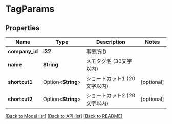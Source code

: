# TagParams

## Properties

Name | Type | Description | Notes
------------ | ------------- | ------------- | -------------
**company_id** | **i32** | 事業所ID | 
**name** | **String** | メモタグ名 (30文字以内) | 
**shortcut1** | Option<**String**> | ショートカット1 (20文字以内) | [optional]
**shortcut2** | Option<**String**> | ショートカット2 (20文字以内) | [optional]

[[Back to Model list]](../README.md#documentation-for-models) [[Back to API list]](../README.md#documentation-for-api-endpoints) [[Back to README]](../README.md)


